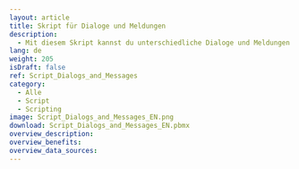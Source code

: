 ```yaml
---
layout: article
title: Skript für Dialoge und Meldungen
description: 
  - Mit diesem Skript kannst du unterschiedliche Dialoge und Meldungen erstellen und verwenden.
lang: de
weight: 205
isDraft: false
ref: Script_Dialogs_and_Messages
category:
  - Alle
  - Script
  - Scripting
image: Script_Dialogs_and_Messages_EN.png
download: Script_Dialogs_and_Messages_EN.pbmx
overview_description:
overview_benefits:
overview_data_sources:
---
```

